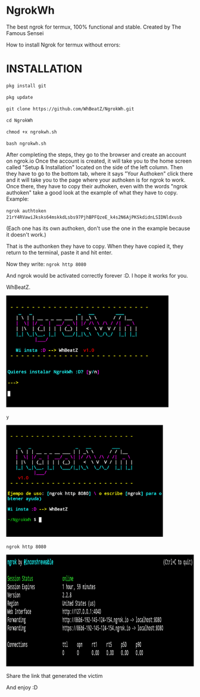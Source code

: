 # NgrokWh

The best ngrok for termux, 100% functional and stable. Created by The Famous Sensei

How to install Ngrok for termux without errors:

# INSTALLATION

`pkg install git`

`pkg update`

`git clone https://github.com/WhBeatZ/NgrokWh.git`

`cd NgrokWh`

`chmod +x ngrokwh.sh`

`bash ngrokwh.sh`

After completing the steps, they go to the browser and create an account on ngrok.io
Once the account is created, it will take you to the home screen called "Setup & Installation" located on the side of the left column.
Then they have to go to the bottom tab, where it says "Your Authoken" click there and it will take you to the page where your authoken is for ngrok to work.
Once there, they have to copy their authoken, even with the words "ngrok authoken" take a good look at the example of what they have to copy.
Example:
 
`ngrok authtoken 21rY4RVawiJksks64mskkdLsbs97PjhBPFQzeE_k4s2N6AjPKSkdidnLSIDNldxusb`

(Each one has its own authoken, don't use the one in the example because it doesn't work.)

That is the authonken they have to copy.
When they have copied it, they return to the terminal, paste it and hit enter.

Now they write:
`ngrok http 8080`

And ngrok would be activated correctly forever :D. I hope it works for you.

WhBeatZ.


<img src="/images/image1.png" height="300px">

`y`

<img src="/images/image2.png" height="300px">

`ngrok http 8080`


<img src="/images/image3.png" height="300px">

Share the link that generated the victim


And enjoy :D
